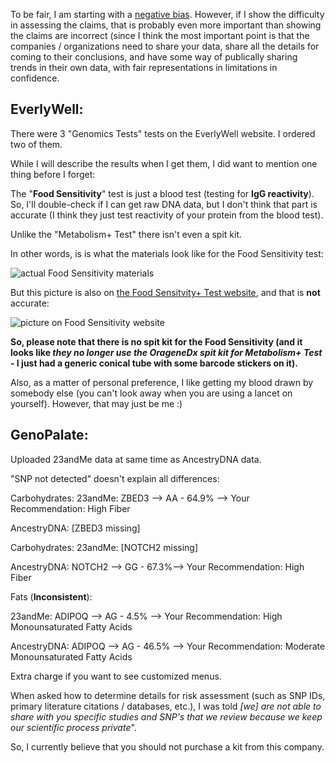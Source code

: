 To be fair, I am starting with a [negative bias](https://twitter.com/cwarden45/status/1134864619552378880).  However, if I show the difficulty in assessing the claims, that is probably even more important than showing the claims are incorrect (since I think the most important point is that the companies / organizations need to share your data, share all the details for coming to their conclusions, and have some way of publically sharing trends in their own data, with fair representations in limitations in confidence.

EverlyWell:
-----------------

There were 3 "Genomics Tests" tests on the EverlyWell website.  I ordered two of them.

While I will describe the results when I get them, I did want to mention one thing before I forget:

The "**Food Sensitivity**" test is just a blood test (testing for **IgG reactivity**).  So, I'll double-check if I can get raw DNA data, but I don't think that part is accurate (I think they just test reactivity of your protein from the blood test).

Unlike the "Metabolism+ Test" there isn't even a spit kit.

In other words, is is what the materials look like for the Food Sensitivity test:

![actual Food Sensitivity materials](https://dxkmbl8uwuv9p.cloudfront.net/myhelix/1556831649426/562cb0c0-de4d-43d8-944b-98ebbf3adf78/FS_WhatYoullGet_Img.png)

But this picture is also on [the Food Sensitvity+ Test website](https://www.helix.com/products/everlywell-food-sensitivity?utm_source=EverlyWell_sitelink_PIP_FSPluscart), and that is **not** accurate:

![picture on Food Sensitivity website](https://dxkmbl8uwuv9p.cloudfront.net/helix-dev/1531422609260/617687ad-1bf7-4c0c-8ef3-fef3e1761e7e/2.-collection-tube-desktop.png)

**So, please note that there is no spit kit for the Food Sensitivity (and it looks like *they no longer use the OrageneDx spit kit for Metabolism+ Test* - I just had a generic conical tube with some barcode stickers on it).**

Also, as a matter of personal preference, I like getting my blood drawn by somebody else (you can't look away when you are using a lancet on yourself).  However, that may just be me :)

GenoPalate:
-----------------

Uploaded 23andMe data at same time as AncestryDNA data.

"SNP not detected" doesn't explain all differences:

Carbohydrates:
23andMe: ZBED3 --> AA - 64.9% --> Your Recommendation: High Fiber

AncestryDNA: [ZBED3 missing]

Carbohydrates:
23andMe: [NOTCH2 missing]

AncestryDNA: NOTCH2 --> GG - 67.3%--> Your Recommendation: High Fiber

Fats (**Inconsistent**):

23andMe: ADIPOQ --> AG - 4.5% --> Your Recommendation: High Monounsaturated Fatty Acids

AncestryDNA: ADIPOQ --> AG - 46.5% --> Your Recommendation: Moderate Monounsaturated Fatty
Acids


Extra charge if you want to see customized menus.

When asked how to determine details for risk assessment (such as SNP IDs, primary literature citations / databases, etc.), I was told *[we] are not able to share with you specific studies and SNP's that we review because we keep our scientific process private*".

So, I currently believe that you should not purchase a kit from this company.
